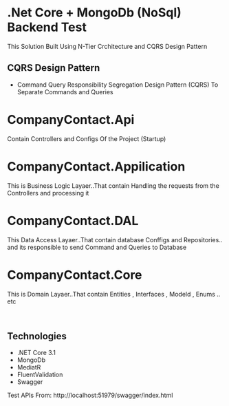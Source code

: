 # .Net Core + MongoDb (NoSql) Backend Test
This Solution Built Using N-Tier Crchitecture and CQRS Design Pattern

## CQRS Design Pattern
* Command Query Responsibility Segregation Design Pattern (CQRS) To Separate
  Commands and Queries
  
# CompanyContact.Api
Contain Controllers and Configs Of the Project (Startup)
  
# CompanyContact.Appilication
This is Business Logic Layaer..That contain Handling the requests from the Controllers and processing it

# CompanyContact.DAL
This Data Access Layaer..That contain database Conffigs and Repositories.. and its responsible to send Command and Queries to Database

# CompanyContact.Core
This is Domain Layaer..That contain Entities , Interfaces , Modeld , Enums .. etc

<br/>

## Technologies

* .NET Core 3.1
* MongoDb
* MediatR
* FluentValidation
* Swagger

Test APIs From: http://localhost:51979/swagger/index.html
